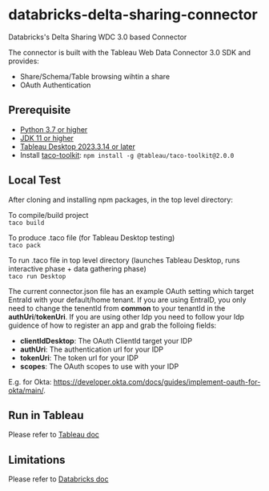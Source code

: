 # databricks-delta-sharing-connector
Databricks's Delta Sharing WDC 3.0 based Connector

The connector is built with the Tableau Web Data Connector 3.0 SDK and provides:
- Share/Schema/Table browsing wihtin a share
- OAuth Authentication

## Prerequisite
- [Python 3.7 or higher](https://www.python.org/downloads/)
- [JDK 11 or higher](https://www.oracle.com/java/technologies/downloads/)
- [Tableau Desktop 2023.3.14 or later](https://www.tableau.com/support/releases/desktop/2023.3.14)
- Install [taco-toolkit](https://help.tableau.com/current/api/webdataconnector/en-us/index.html): `npm install -g @tableau/taco-toolkit@2.0.0`

## Local Test

After cloning and installing npm packages, in the top level directory:

To compile/build project  
```taco build```

To produce .taco file (for Tableau Desktop testing)  
```taco pack```

To run .taco file in top level directory (launches Tableau Desktop, runs interactive phase + data gathering phase)  
```taco run Desktop```

The current connector.json file has an example OAuth setting which target EntraId with your default/home tenant.
If you are using EntraID, you only need to change the tenentId from **common** to your tenantId in the **authUri**/**tokenUri**.
If you are using other Idp you need to follow your Idp guidence of how to register an app and grab the folloing fields: 
- **clientIdDesktop**: The OAuth ClientId target your IDP
- **authUri**: The authentication url for your IDP
- **tokenUri**: The token url for your IDP
- **scopes**: The OAuth scopes to use with your IDP

E.g. for Okta: https://developer.okta.com/docs/guides/implement-oauth-for-okta/main/.

## Run in Tableau
Please refer to [Tableau doc](https://tableau.github.io/connector-plugin-sdk/docs/run-taco)

## Limitations
Please refer to [Databricks doc](https://docs.databricks.com/aws/en/delta-sharing/read-data-open#limitations-of-the-tableau-delta-sharing-connector)